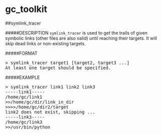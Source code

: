 gc_toolkit
========

##symlink_tracer

#####DESCRIPTION
<code>symlink_tracer</code> is used to get the trails of given symbolic links (other files are also valid) until reaching their targets. It will skip dead links or non-existing targets.

#####FORMAT
<pre>
> symlink_tracer target1 [target2, target3 ...]
At least one target should be specified.
</pre>

#####EXAMPLE
<pre>
> symlink_tracer link1 link2 link3
-----link1-----
/home/gc/link1
>>/home/gc/dir/link_in_dir
>>>>/home/gc/dir2/target
link2 does not exist, skipping ...
-----link3-----
/home/gc/link3
>>/usr/bin/python
</pre>
